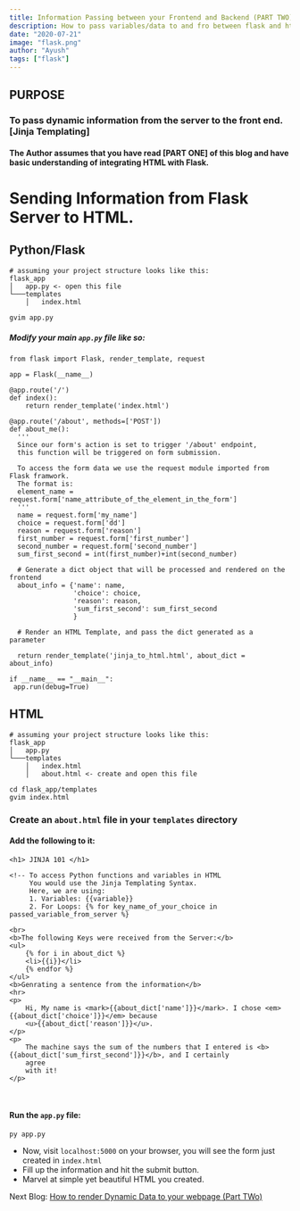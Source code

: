 ```yaml
---
title: Information Passing between your Frontend and Backend (PART TWO).
description: How to pass variables/data to and fro between flask and html.
date: "2020-07-21"
image: "flask.png"
author: "Ayush"
tags: ["flask"]
---
```


## PURPOSE
### To pass dynamic information from the server to the front end. [Jinja Templating]

#### The Author assumes that you have read [PART ONE] of this blog and have basic understanding of integrating HTML with Flask.

# Sending Information from Flask Server to HTML.


## Python/Flask
```
# assuming your project structure looks like this:
flask_app
│   app.py <- open this file
└───templates
    │   index.html

gvim app.py
```

##### Modify your main `app.py` file like so:

```
from flask import Flask, render_template, request

app = Flask(__name__)

@app.route('/')
def index():
    return render_template('index.html')

@app.route('/about', methods=['POST'])
def about_me():
  '''
  Since our form's action is set to trigger '/about' endpoint,
  this function will be triggered on form submission.

  To access the form data we use the request module imported from Flask framwork.
  The format is:
  element_name = request.form['name_attribute_of_the_element_in_the_form']
  '''
  name = request.form['my_name']
  choice = request.form['dd']
  reason = request.form['reason']
  first_number = request.form['first_number']
  second_number = request.form['second_number']
  sum_first_second = int(first_number)+int(second_number)

  # Generate a dict object that will be processed and rendered on the frontend
  about_info = {'name': name,
                'choice': choice,
                'reason': reason,
                'sum_first_second': sum_first_second
                }

  # Render an HTML Template, and pass the dict generated as a parameter

  return render_template('jinja_to_html.html', about_dict = about_info)

if __name__ == "__main__":
 app.run(debug=True)
```

## HTML
```
# assuming your project structure looks like this:
flask_app
│   app.py
└───templates
    │   index.html
    │   about.html <- create and open this file

cd flask_app/templates
gvim index.html
```
### Create an `about.html` file in your `templates` directory
#### Add the following to it:

```
<h1> JINJA 101 </h1>

<!-- To access Python functions and variables in HTML
     You would use the Jinja Templating Syntax.
     Here, we are using:
     1. Variables: {{variable}}
     2. For Loops: {% for key_name_of_your_choice in passed_variable_from_server %}

<br>
<b>The following Keys were received from the Server:</b>
<ul>
    {% for i in about_dict %}
    <li>{{i}}</li>
    {% endfor %}
</ul>
<b>Genrating a sentence from the information</b>
<hr>
<p>
    Hi, My name is <mark>{{about_dict['name']}}</mark>. I chose <em>{{about_dict['choice']}}</em> because
    <u>{{about_dict['reason']}}</u>.
</p>
<p>
    The machine says the sum of the numbers that I entered is <b>{{about_dict['sum_first_second']}}</b>, and I certainly
    agree
    with it!
</p>
```

<br>

#### Run the `app.py` file:

```
py app.py
```

- Now, visit `localhost:5000` on your browser, you will see the form just created in `index.html`
- Fill up the information and hit the submit button.
- Marvel at simple yet beautiful HTML you created.

Next Blog: [How to render Dynamic Data to your webpage (Part TWo)](https://ayush-blog.netlify.app/Flask/04-Information-Passing-between-Frontend-and-Backend-Part-Two/)
